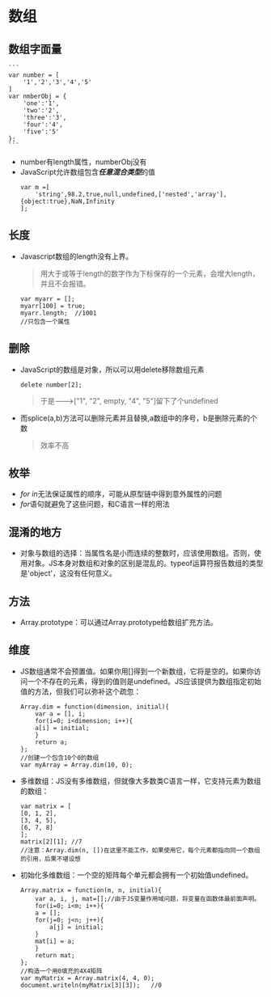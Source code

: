 # 数组
## 数组字面量
    ```
    var number = [
        '1','2','3','4','5'
    ]
    var nmberObj = {
        'one':'1',
        'two':'2',
        'three':'3',
        'four':'4',
        'five':'5'
    };
    ```
- number有length属性，numberObj没有
- JavaScript允许数组包含***任意混合类型***的值  
    ```
    var m =[
        'string',98.2,true,null,undefined,['nested','array'],{object:true},NaN,Infinity
    ];
    ```
## 长度
- Javascript数组的length没有上界。
    > 用大于或等于length的数字作为下标保存的一个元素，会增大length，并且不会报错。
    ```
    var myarr = [];
    myarr[100] = true;
    myarr.length;  //1001
    //只包含一个属性
    ```
## 删除
- JavaScript的数组是对象，所以可以用delete移除数组元素
    ```
    delete number[2];
    ```
    > 于是--->["1", "2", empty, "4", "5"]留下了个undefined
- 而splice(a,b)方法可以删除元素并且替换,a数组中的序号，b是删除元素的个数
    > 效率不高

## 枚举
- *for in*无法保证属性的顺序，可能从原型链中得到意外属性的问题
- *for*语句就避免了这些问题，和C语言一样的用法

## 混淆的地方
- 对象与数组的选择：当属性名是小而连续的整数时，应该使用数组。否则，使用对象。JS本身对数组和对象的区别是混乱的。typeof运算符报告数组的类型是'object'，这没有任何意义。

## 方法
-  Array.prototype：可以通过Array.prototype给数组扩充方法。
## 维度
- JS数组通常不会预置值。如果你用[]得到一个新数组，它将是空的。如果你访问一个不存在的元素，得到的值则是undefined。JS应该提供为数组指定初始值的方法，但我们可以弥补这个疏忽：
    ```
    Array.dim = function(dimension, initial){
        var a = [], i;
        for(i=0; i<dimension; i++){
        a[i] = initial;
        }
        return a;
    };
    //创建一个包含10个0的数组
    var myArray = Array.dim(10, 0);
    ```
- 多维数组：JS没有多维数组，但就像大多数类C语言一样，它支持元素为数组的数组：
    ```
    var matrix = [
    [0, 1, 2],
    [3, 4, 5],
    [6, 7, 8]
    ];
    matrix[2][1]; //7
    //注意：Array.dim(n, [])在这里不能工作，如果使用它，每个元素都指向同一个数组的引用，后果不堪设想
    ```
- 初始化多维数组：一个空的矩阵每个单元都会拥有一个初始值undefined。
    ```
    Array.matrix = function(m, n, initial){
        var a, i, j, mat=[];//由于JS变量作用域问题，将变量在函数体最前面声明。
        for(i=0; i<m; i++){
        a = [];
        for(j=0; j<n; j++){
            a[j] = initial;
        }
        mat[i] = a;
        }
        return mat;
    };
    //构造一个用0填充的4X4矩阵
    var myMatrix = Array.matrix(4, 4, 0);
    document.writeln(myMatrix[3][3]);   //0
    ```

